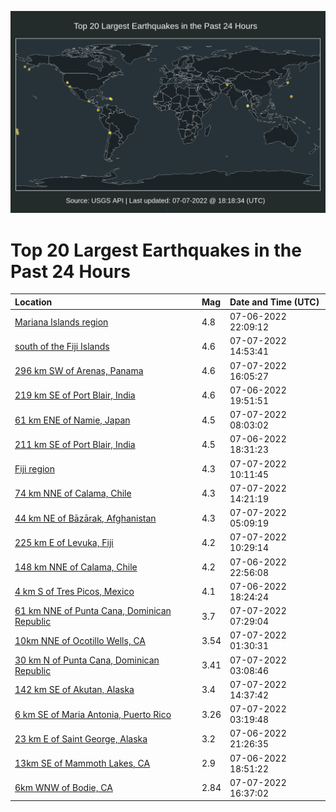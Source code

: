 ![Map](./map.png)

# Top 20 Largest Earthquakes in the Past 24 Hours

| Location | Mag | Date and Time (UTC) |
|:---|:---|:---|
| [Mariana Islands region](https://earthquake.usgs.gov/earthquakes/eventpage/us6000i0dw) | 4.8 | 07-06-2022 22:09:12 |
| [south of the Fiji Islands](https://earthquake.usgs.gov/earthquakes/eventpage/us6000i0jh) | 4.6 | 07-07-2022 14:53:41 |
| [296 km SW of Arenas, Panama](https://earthquake.usgs.gov/earthquakes/eventpage/us6000i0m6) | 4.6 | 07-07-2022 16:05:27 |
| [219 km SE of Port Blair, India](https://earthquake.usgs.gov/earthquakes/eventpage/us6000i0cv) | 4.6 | 07-06-2022 19:51:51 |
| [61 km ENE of Namie, Japan](https://earthquake.usgs.gov/earthquakes/eventpage/us6000i0h8) | 4.5 | 07-07-2022 08:03:02 |
| [211 km SE of Port Blair, India](https://earthquake.usgs.gov/earthquakes/eventpage/us6000i0bz) | 4.5 | 07-06-2022 18:31:23 |
| [Fiji region](https://earthquake.usgs.gov/earthquakes/eventpage/us6000i0i3) | 4.3 | 07-07-2022 10:11:45 |
| [74 km NNE of Calama, Chile](https://earthquake.usgs.gov/earthquakes/eventpage/us6000i0j8) | 4.3 | 07-07-2022 14:21:19 |
| [44 km NE of Bāzārak, Afghanistan](https://earthquake.usgs.gov/earthquakes/eventpage/us6000i0gh) | 4.3 | 07-07-2022 05:09:19 |
| [225 km E of Levuka, Fiji](https://earthquake.usgs.gov/earthquakes/eventpage/us6000i0i5) | 4.2 | 07-07-2022 10:29:14 |
| [148 km NNE of Calama, Chile](https://earthquake.usgs.gov/earthquakes/eventpage/us6000i0e6) | 4.2 | 07-06-2022 22:56:08 |
| [4 km S of Tres Picos, Mexico](https://earthquake.usgs.gov/earthquakes/eventpage/us6000i0bv) | 4.1 | 07-06-2022 18:24:24 |
| [61 km NNE of Punta Cana, Dominican Republic](https://earthquake.usgs.gov/earthquakes/eventpage/pr2022188001) | 3.7 | 07-07-2022 07:29:04 |
| [10km NNE of Ocotillo Wells, CA](https://earthquake.usgs.gov/earthquakes/eventpage/ci40298688) | 3.54 | 07-07-2022 01:30:31 |
| [30 km N of Punta Cana, Dominican Republic](https://earthquake.usgs.gov/earthquakes/eventpage/pr71357848) | 3.41 | 07-07-2022 03:08:46 |
| [142 km SE of Akutan, Alaska](https://earthquake.usgs.gov/earthquakes/eventpage/us6000i0jb) | 3.4 | 07-07-2022 14:37:42 |
| [6 km SE of Maria Antonia, Puerto Rico](https://earthquake.usgs.gov/earthquakes/eventpage/pr2022188000) | 3.26 | 07-07-2022 03:19:48 |
| [23 km E of Saint George, Alaska](https://earthquake.usgs.gov/earthquakes/eventpage/us6000i0dk) | 3.2 | 07-06-2022 21:26:35 |
| [13km SE of Mammoth Lakes, CA](https://earthquake.usgs.gov/earthquakes/eventpage/nc73755446) | 2.9 | 07-06-2022 18:51:22 |
| [6km WNW of Bodie, CA](https://earthquake.usgs.gov/earthquakes/eventpage/nc73755936) | 2.84 | 07-07-2022 16:37:02 |
